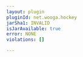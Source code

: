 ```yaml
---
layout: plugin
pluginId: net.wooga.hockey
jarSha1: INVALID
isJarAvailable: true
error: NONE
violations: []

---
```

